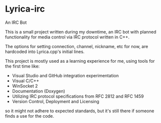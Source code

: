 Lyrica-irc
==========
An IRC Bot

This is a small project written during my downtime, an IRC bot with planned functionality for media control via IRC protocol written in C++.

The options for setting connection, channel, nickname, etc for now, are hardcoded into Lyrica.cpp's initial lines.

This project is mostly used as a learning experience for me, using tools for the first time like:

- Visual Studio and GitHub integration experimentation
- Visual C/C++ 
- WinSocket 2
- Documentation (Doxygen)
- Utilizing IRC protocol specifications from RFC 2812 and RFC 1459
- Version Control, Deployment and Licensing

so it might not adhere to expected standards, but it's still there if someone finds a use for the code.
